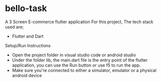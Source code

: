 # bello-task
A 3 Screen E-commerce flutter application
For this project, The tech stack used are;
-  Flutter and Dart
  
Setup/Run Instructions
-  Open the project folder in visual studio code or android studio
-  Under the folder lib, the main.dart file is the entry point of the flutter application, you can use the Run button or use f5 to run the app.
-  Make sure you're connected to either a simulator, emulator or a physical android device
  
